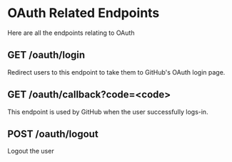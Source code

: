 # OAuth Related Endpoints
Here are all the endpoints relating to OAuth

## GET /oauth/login
Redirect users to this endpoint to take them to GitHub's OAuth login page.

## GET /oauth/callback?code=\<code>
This endpoint is used by GitHub when the user successfully logs-in.

## POST /oauth/logout
Logout the user
